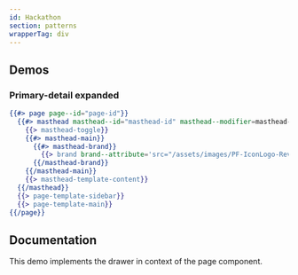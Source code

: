 ```yaml
---
id: Hackathon
section: patterns
wrapperTag: div
---
```


## Demos

### Primary-detail expanded
```hbs isFullscreen
{{#> page page--id="page-id"}}
  {{#> masthead masthead--id="masthead-id" masthead--modifier=masthead-template--modifier masthead-template-content-icon-group--breakpoint="lg"}}
    {{> masthead-toggle}}
    {{#> masthead-main}}
      {{#> masthead-brand}}
        {{> brand brand--attribute='src="/assets/images/PF-IconLogo-Reverse.svg" alt="PatternFly logo"'}}
      {{/masthead-brand}}
    {{/masthead-main}}
    {{> masthead-template-content}}
  {{/masthead}}
  {{> page-template-sidebar}}
  {{> page-template-main}}
{{/page}}
```

## Documentation

This demo implements the drawer in context of the page component.
